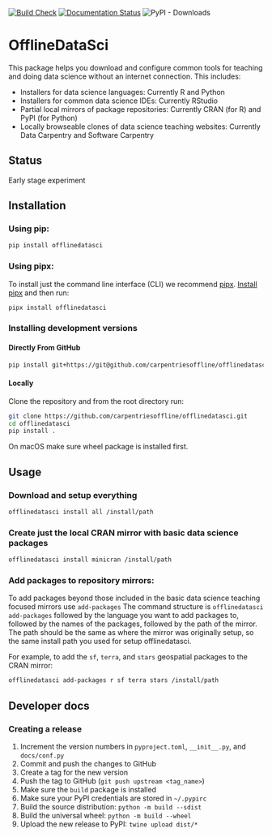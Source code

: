 [![Build Check](https://github.com/carpentriesoffline/offlinedatasci/actions/workflows/package-check.yml/badge.svg)](https://github.com/carpentriesoffline/offlinedatasci/actions/workflows/package-check.yml)
[![Documentation Status](https://readthedocs.org/projects/offlinedatasci/badge/?version=latest)](https://offlinedatasci.readthedocs.io/en/latest/?badge=latest)
![PyPI - Downloads](https://img.shields.io/pypi/dm/offlinedatasci)

# OfflineDataSci

This package helps you download and configure common tools for teaching and doing data science without an internet connection.
This includes:

* Installers for data science languages: Currently R and Python
* Installers for common data science IDEs: Currently RStudio
* Partial local mirrors of package repositories: Currently CRAN (for R) and PyPI (for Python)
* Locally browseable clones of data science teaching websites: Currently Data Carpentry and Software Carpentry

## Status

Early stage experiment

## Installation

### Using pip:

```sh
pip install offlinedatasci
```

### Using pipx:

To install just the command line interface (CLI) we recommend [pipx](https://pipx.pypa.io/). [Install pipx](https://pipx.pypa.io/stable/installation/) and then run:

```sh
pipx install offlinedatasci
```

### Installing development versions

#### Directly From GitHub

```sh
pip install git+https://git@github.com/carpentriesoffline/offlinedatasci.git
```

#### Locally

Clone the repository and from the root directory run:

```sh
git clone https://github.com/carpentriesoffline/offlinedatasci.git
cd offlinedatasci
pip install .
```

On macOS make sure wheel package is installed first.

## Usage

### Download and setup everything

```sh
offlinedatasci install all /install/path
```

### Create just the local CRAN mirror with basic data science packages

```sh
offlinedatasci install minicran /install/path
```

### Add packages to repository mirrors:

To add packages beyond those included in the basic data science teaching focused mirrors use `add-packages`
The command structure is `offlinedatasci add-packages` followed by the language you want to add packages to, followed by the names of the packages, followed by the path of the mirror.
The path should be the same as where the mirror was originally setup, so the same install path you used for setup offlinedatasci.

For example, to add the `sf`, `terra`, and `stars` geospatial packages to the CRAN mirror: 

```sh
offlinedatasci add-packages r sf terra stars /install/path
```

## Developer docs

### Creating a release

1. Increment the version numbers in `pyproject.toml`, `__init__.py`, and `docs/conf.py`
2. Commit and push the changes to GitHub
3. Create a tag for the new version
4. Push the tag to GitHub (`git push upstream <tag_name>`)
5. Make sure the `build` package is installed
6. Make sure your PyPI credentials are stored in `~/.pypirc`
7. Build the source distribution: `python -m build --sdist`
8. Build the universal wheel: `python -m build --wheel`
9. Upload the new release to PyPI: `twine upload dist/*`
